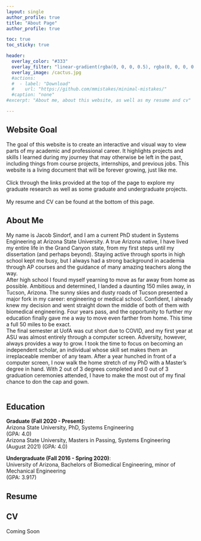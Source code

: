 ```yaml
---
layout: single
author_profile: true
title: "About Page"
author_profile: true

toc: true
toc_sticky: true

header:
  overlay_color: "#333"
  overlay_filter: "linear-gradient(rgba(0, 0, 0, 0.5), rgba(0, 0, 0, 0.5))"
  overlay_image: /cactus.jpg
  #actions:
  #  - label: "Download"
  #    url: "https://github.com/mmistakes/minimal-mistakes/"
  #caption: "none"
#excerpt: "About me, about this website, as well as my resume and cv"

---
```

## Website Goal
The goal of this website is to create an interactive and visual way to view parts of my academic and professional career. It highlights projects and skills I learned during my journey that may otherwise be left in the past, including things from course projects, internships, and previous jobs. This website is a living document that will be forever growing, just like me. <br><br>
Click through the links provided at the top of the page to explore my graduate research as well as some graduate and undergraduate projects. 
<br><br>
My resume and CV can be found at the bottom of this page. 

## About Me
My name is Jacob Sindorf, and I am a current PhD student in Systems Engineering at Arizona State University. A true Arizona native, I have lived my entire life in the Grand Canyon state, from my first steps until my dissertation (and perhaps beyond). Staying active through sports in high school kept me busy, but I always had a strong background in academia through AP courses and the guidance of many amazing teachers along the way. <br>
After high school I found myself yearning to move as far away from home as possible. Ambitious and determined, I landed a daunting 150 miles away, in Tucson, Arizona. The sunny skies and dusty roads of Tucson presented a major fork in my career: engineering or medical school. Confident, I already knew my decision and went straight down the middle of both of them with biomedical engineering. Four years pass, and the opportunity to further my education finally gave me a way to move even farther from home. This time a full 50 miles to be exact. <br>
The final semester at UofA was cut short due to COVID, and my first year at ASU was almost entirely through a computer screen. Adversity, however, always provides a way to grow. I took the time to focus on becoming an independent scholar, an individual whose skill set makes them an irreplaceable member of any team. After a year hunched in front of a computer screen, I now walk the home stretch of my PhD with a Master’s degree in hand. With 2 out of 3 degrees completed and 0 out of 3 graduation ceremonies attended, I have to make the most out of my final chance to don the cap and gown. <br> <br>




## Education
**Graduate (Fall 2020 - Present)**: <br>
 Arizona State University, PhD, Systems Engineering  <br>(GPA: 4.0) <br>
 Arizona State University, Masters in Passing, Systems Engineering <br>(August 2021) (GPA: 4.0) <br>


**Undergraduate (Fall 2016 - Spring 2020)**: <br>
 University of Arizona, Bachelors of Biomedical Engineering, minor of Mechanical Engineering  <br>(GPA: 3.917)


## Resume
<object data="{{ site.url }}{{ site.baseurl }}/resume_sindorf_2022.pdf" width="1000" height="1000" type='application/pdf'></object>

## CV 
Coming Soon
